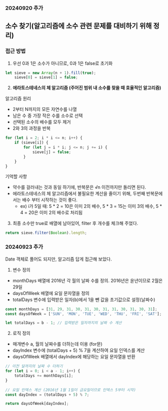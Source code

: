### 20240920 추가

## 소수 찾기(알고리즘에 소수 관련 문제를 대비하기 위해 정리)

### 접근 방법

1. 우선 0과 1은 소수가 아니므로, 0과 1은 false로 초기화
```js
let sieve = new Array(n + 1).fill(true);
    sieve[0] = sieve[1] = false;
```

2. <b>에라토스테네스의 체 알고리즘 (주어진 범위 내 소수를 찾을 때 효율적인 알고리즘)</b>

알고리즘 원리
+ 2부터 N까지의 모든 자연수를 나열
+ 남은 수 중 가장 작은 수를 소수로 선택
+ 선택된 소수의 배수를 모두 제거
+ 2와 3의 과정을 반복

```js
for (let i = 2; i * i <= n; i++) {
    if (sieve[i]) {
        for (let j = i * i; j <= n; j += i) {
            sieve[j] = false;
        }
    }
}
```
기억할 사항
+ 약수를 걸러내는 것과 동일 하기에, 반복문은 √n 이전까지만 돌리면 된다.
+ 에라토스테네스의 체 알고리즘에서 불필요한 계산을 줄이기 위해, 두번째 반복문에서는 배수 부터 시작하는 것이 좋다.
  + ex) i가 5일 때: 5 * 2 = 10은 이미 2의 배수, 5 * 3 = 15는 이미 3의 배수, 5 * 4 = 20은 이미 2의 배수로 처리됨
 
3. 최종 소수만 true로 배열에 남아있어, filter 후 개수를 체크해 주었다.
```js
return sieve.filter(Boolean).length;
```

### 20240923 추가

Date 객체로 풀어도 되지만, 알고리즘 답게 접근해 보았다.

1. 변수 정의
   
+ monthDays 배열에 2016년 각 월의 날짜 수를 정의. 2016년은 윤년이므로 2월은 29일
+ daysOfWeek 배열에 요일 문자열을 정의
+ totalDays 변수에 입력받은 일자(b)에서 1을 뺀 값을 초기값으로 설정(날짜수)
```js
const monthDays = [31, 29, 31, 30, 31, 30, 31, 31, 30, 31, 30, 31];
const daysOfWeek = ['SUN', 'MON', 'TUE', 'WED', 'THU', 'FRI', 'SAT'];

let totalDays = b - 1; // 입력받은 일자까지의 날짜 수 계산
```

2. 로직 정의
   
+ 매개변수 a, 월의 날짜수를 더하는데 이용 (for문)
+ dayIndex 변수에 (totalDays + 5) % 7을 계산하여 요일 인덱스를 계산 
+ daysOfWeek 배열에서 dayIndex에 해당하는 요일 문자열을 반환
```js
// 이전 달까지의 날짜 수 더하기
for (let i = 0; i < a - 1; i++) {
    totalDays += monthDays[i];
}
  
// 요일 인덱스 계산 (2016년 1월 1일이 금요일이므로 인덱스 5부터 시작)
const dayIndex = (totalDays + 5) % 7;

return daysOfWeek[dayIndex];
```
